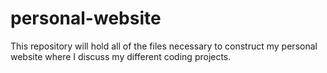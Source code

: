 # personal-website
This repository will hold all of the files necessary to construct my personal website where I discuss my different coding projects.
